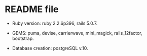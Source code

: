 # README file

* Ruby version:
    ruby 2.2.6p396,
    rails 5.0.7.

* GEMS: 
    puma,
    devise,
    carrierwave,
    mini_magick,
    rails_12factor,
    bootstrap.

* Database creation:
    postgreSQL v.10.